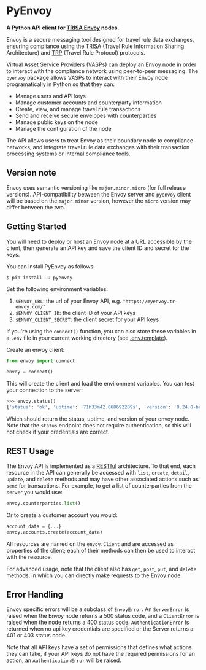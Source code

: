 # PyEnvoy

**A Python API client for [TRISA Envoy](https://trisa.dev/envoy/index.html) nodes**.

Envoy is a secure messaging tool designed for travel rule data exchanges, ensuring compliance using the [TRISA](https://trisa.io) (Travel Rule Information Sharing Architecture) and [TRP](https://www.openvasp.org/trp) (Travel Rule Protocol) protocols.

Virtual Asset Service Providers (VASPs) can deploy an Envoy node in order to interact with the compliance network using peer-to-peer messaging. The `pyenvoy` package allows VASPs to interact with their Envoy node programatically in Python so that they can:

- Manage users and API keys
- Manage customer accounts and counterparty information
- Create, view, and manage travel rule transactions
- Send and receive secure envelopes with counterparties
- Manage public keys on the node
- Manage the configuration of the node

The API allows users to treat Envoy as their boundary node to compliance networks, and integrate travel rule data exchanges with their transaction processing systems or internal compliance tools.

## Version note

Envoy uses semantic versioning like `major.minor.micro` (for full release versions). API-compatibility between the Envoy server and `pyenvoy` client will be based on the `major.minor` version, however the `micro` version may differ between the two.

## Getting Started

You will need to deploy or host an Envoy node at a URL accessible by the client, then generate an API key and save the client ID and secret for the keys.

You can install PyEnvoy as follows:

```
$ pip install -U pyenvoy
```

Set the following environment variables:

1. `$ENVOY_URL`: the url of your Envoy API, e.g. `"https://myenvoy.tr-envoy.com/"`
2. `$ENVOY_CLIENT_ID`: the client ID of your API keys
3. `$ENVOY_CLIENT_SECRET`: the client secret for your API keys

If you're using the `connect()` function, you can also store these variables in a `.env` file in your current working directory (see [.env.template](./.env.template)).

Create an envoy client:

```python
from envoy import connect

envoy = connect()
```

This will create the client and load the environment variables. You can test your connection to the server:

```python
>>> envoy.status()
{'status': 'ok', 'uptime': '71h33m42.068692289s', 'version': '0.24.0-beta.28 (019fd7e)'}
```

Which should return the status, uptime, and version of your envoy node. Note that the `status` endpoint does not require authentication, so this will not check if your credentials are correct.

## REST Usage

The Envoy API is implemented as a [RESTful](https://en.wikipedia.org/wiki/REST) architecture. To that end, each resource in the API can generally be accessed with `list`, `create`, `detail`, `update`, and `delete` methods and may have other associated actions such as `send` for transactions. For example, to get a list of counterparties from the server you would use:

```python
envoy.counterparties.list()
```

Or to create a customer account you would:

```python
account_data = {...}
envoy.accounts.create(account_data)
```

All resources are named on the `envoy.Client` and are accessed as properties of the client; each of their methods can then be used to interact with the resource.

For advanced usage, note that the client also has `get`, `post`, `put`, and `delete` methods, in which you can directly make requests to the Envoy node.

## Error Handling

Envoy specific errors will be a subclass of `EnvoyError`. An `ServerError` is raised when the Envoy node returns a 500 status code, and a `ClientError` is raised when the node returns a 400 status code. `AuthenticationError` is returned when no api key credentials are specified or the Server returns a 401 or 403 status code.

Note that all API keys have a set of permissions that defines what actions they can take, if your API keys do not have the required permissions for an action, an `AuthenticationError` will be raised.
